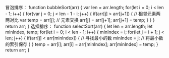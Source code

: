 冒泡排序：
function bubbleSort(arr) {
    var len = arr.length;
    for(let i = 0; i < len - 1; i++) {
        for(var j = 0; j < len - 1 - i; j++) {
            if(arr[j] > arr[j+1]) {        // 相邻元素两两对比
                var temp = arr[j];        // 元素交换
                arr[j] = arr[j+1];
                arr[j+1] = temp;
            }
        }
    }
    return arr;
}
选择排序：
function selectSort(arr) {
    let len = arr.length;
    let minIndex, temp;
    for(let i = 0; i < len - 1; i++) {
        minIndex = i;
        for(let j = i + 1; j < len; j++) {
            if(arr[j] < arr[minIndex]) {     // 寻找最小的数
                minIndex = j;                 // 将最小数的索引保存
            }
        }
        temp = arr[i];
        arr[i] = arr[minIndex];
        arr[minIndex] = temp;
    }
    return arr;
}

